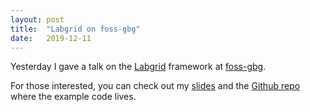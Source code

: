 ```yaml
---
layout: post
title:  "Labgrid on foss-gbg"
date:   2019-12-11
---
```


Yesterday I gave a talk on the [Labgrid](https://labgrid.readthedocs.io) framework at
[foss-gbg](https://foss-gbg.se).

For those interested, you can check out my [slides](/assets/foss-gbg-labgrid.pdf) and the [Github
repo](https://github.com/tobsan/fossgbg-labgrid) where the example code lives.
